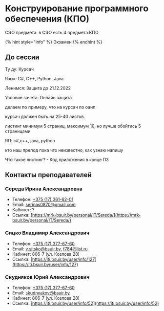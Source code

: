 # Конструирование программного обеспечения (КПО)

СЭО предмета: в СЭО есть 4 предмета КПО

{% hint style="info" %}
Экзамен
{% endhint %}

## До сессии

Ту ду: Курсач

Язык: C#, C++, Python, Java

Ленимся: Защита до 21.12.2022

Условие зачета: Онлайн защита

делаем по примеру, что на курсач по оаип

курсач должен быть на 25-40 листов.&#x20;

листинг минимум 5 страниц, максимум 10, но лучше обойтись 5 страницами&#x20;

ЯП: с#,c++, java, python

кто наш препод пока что неизвестно, как узнаю напишу

Что такое листинг? - Код приложения в конце ПЗ



## Контакты преподавателей

### Середа Ирина Александровна

* Телефон: [+375 (17) 361-62-01](tel:+375173616201)
* Email: [serinas0870@gmail.com](mailto:serinas0870@gmail.com)
* Кабинет: ?
* Ссылка: [https://mrk-bsuir.by/personal/IT/Sereda/](https://mrk-bsuir.by/personal/IT/Sereda/)

### Сицко Владимир Александрович

* Телефон: [+375 (17) 377-67-60](tel:375173776760)
* Email: [v.sitsko@bsuir.by](mailto:v.sitsko@bsuir.by), [f784@list.ru](mailto:f784@list.ru)
* Кабинет: 806-7 (ул. Козлова 28)
* Ссылка: [https://iti.bsuir.by/user/info/127](https://iti.bsuir.by/user/info/127)

### Скудняков Юрий Александрович

* Телефон: [+375 (17) 377-67-60](tel:375173776760)
* Email: [skudnyakov@bsuir.by](mailto:skudnyakov@bsuir.by)
* Кабинет: 806-7 (ул. Козлова 28)
* Ссылка: [https://iti.bsuir.by/user/info/52](https://iti.bsuir.by/user/info/52)
